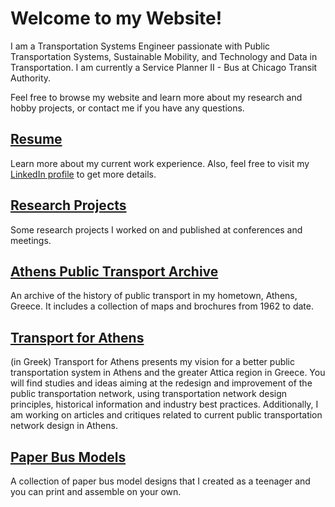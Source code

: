 # Welcome to my Website!

I am a Transportation Systems Engineer passionate with Public Transportation Systems, Sustainable Mobility, and Technology and Data in Transportation. I am currently a Service Planner II - Bus at Chicago Transit Authority.

Feel free to browse my website and learn more about my research and hobby projects, or contact me if you have any questions.

## [Resume](assets/documents/DimitrisNioras_resume_20231101.pdf)

Learn more about my current work experience. Also, feel free to visit my [LinkedIn profile](https://www.linkedin.com/in/dimnioras) to get more details.

## [Research Projects](research-projects/index.md)

Some research projects I worked on and published at conferences and meetings.

## [Athens Public Transport Archive](athens-public-transport-archive/index.md)

An archive of the history of public transport in my hometown, Athens, Greece. It includes a collection of maps and brochures from 1962 to date.

## [Transport for Athens](https://www.transportforathens.org)

(in Greek) Transport for Athens presents my vision for a better public transportation system in Athens and the greater Attica region in Greece. You will find studies and ideas aiming at the redesign and improvement of the public transportation network, using transportation network design principles, historical information and industry best practices. Additionally, I am working on articles and critiques related to current public transportation network design in Athens.

## [Paper Bus Models](https://gitlab.com/dimnioras/paperbusmodels)

A collection of paper bus model designs that I created as a teenager and you can print and assemble on your own.